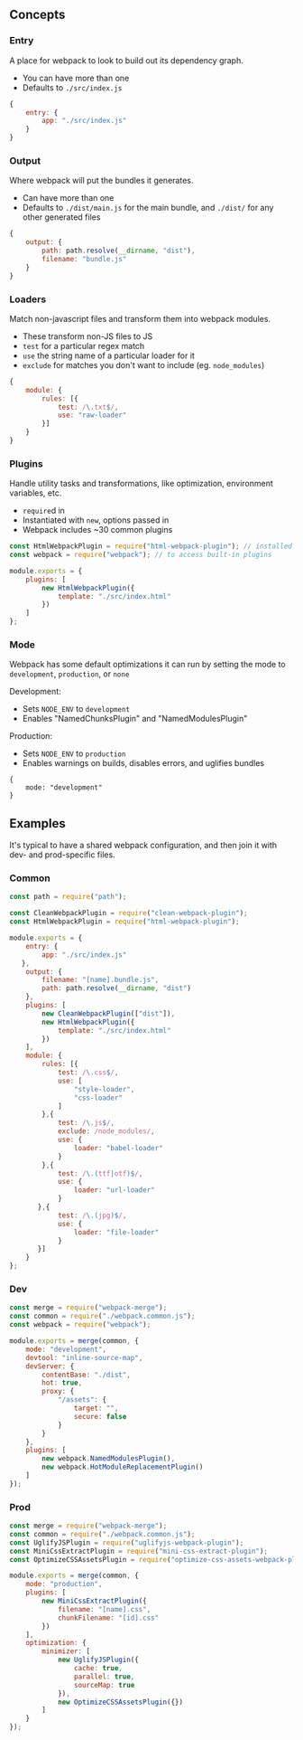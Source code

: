 ## Concepts

### Entry

A place for webpack to look to build out its dependency graph.

* You can have more than one
* Defaults to `./src/index.js`

```js
{
    entry: {
        app: "./src/index.js"
    }
}
```

### Output

Where webpack will put the bundles it generates.

* Can have more than one
* Defaults to `./dist/main.js` for the main bundle, and `./dist/` for any other generated files

```js
{
    output: {
        path: path.resolve(__dirname, "dist"),
        filename: "bundle.js"
    }
}
```

### Loaders

Match non-javascript files and transform them into webpack modules.

* These transform non-JS files to JS
* `test` for a particular regex match
* `use` the string name of a particular loader for it
* `exclude` for matches you don't want to include (eg. `node_modules`)

```js
{
    module: {
        rules: [{
            test: /\.txt$/,
            use: "raw-loader"
        }]
    }
}
```

### Plugins

Handle utility tasks and transformations, like optimization, environment variables, etc.

* `require`d in
* Instantiated with `new`, options passed in
* Webpack includes ~30 common plugins

```js
const HtmlWebpackPlugin = require("html-webpack-plugin"); // installed via npm
const webpack = require("webpack"); // to access built-in plugins

module.exports = {
    plugins: [
        new HtmlWebpackPlugin({
            template: "./src/index.html"
        })
    ]
};
```

### Mode

Webpack has some default optimizations it can run by setting the mode to `development`, `production`, or `none`

Development:

* Sets `NODE_ENV` to `development`
* Enables "NamedChunksPlugin" and "NamedModulesPlugin"

Production:

* Sets `NODE_ENV` to `production`
* Enables warnings on builds, disables errors, and uglifies bundles

```
{
    mode: "development"
}
```

## Examples

It's typical to have a shared webpack configuration, and then join it with dev- and prod-specific files.

### Common

```js
const path = require("path");

const CleanWebpackPlugin = require("clean-webpack-plugin");
const HtmlWebpackPlugin = require("html-webpack-plugin");

module.exports = {
    entry: {
        app: "./src/index.js"
   },
    output: {
        filename: "[name].bundle.js",
        path: path.resolve(__dirname, "dist")
    },
    plugins: [
        new CleanWebpackPlugin(["dist"]),
        new HtmlWebpackPlugin({
            template: "./src/index.html"
        })
    ],
    module: {
        rules: [{
            test: /\.css$/,
            use: [
                "style-loader",
                "css-loader"
            ]
        },{
            test: /\.js$/,
            exclude: /node_modules/,
            use: {
                loader: "babel-loader"
            }
        },{
            test: /\.(ttf|otf)$/,
            use: {
                loader: "url-loader"
            }
       },{
            test: /\.(jpg)$/,
            use: {
                loader: "file-loader"
            }
       }]
    }
};
```

### Dev

```js
const merge = require("webpack-merge");
const common = require("./webpack.common.js");
const webpack = require("webpack");

module.exports = merge(common, {
    mode: "development",
    devtool: "inline-source-map",
    devServer: {
        contentBase: "./dist",
        hot: true,
        proxy: {
            "/assets": {
                target: "",
                secure: false
            }
        }
    },
    plugins: [
        new webpack.NamedModulesPlugin(),
        new webpack.HotModuleReplacementPlugin()
    ]
});
```

### Prod

```js
const merge = require("webpack-merge");
const common = require("./webpack.common.js");
const UglifyJSPlugin = require("uglifyjs-webpack-plugin");
const MiniCssExtractPlugin = require("mini-css-extract-plugin");
const OptimizeCSSAssetsPlugin = require("optimize-css-assets-webpack-plugin");

module.exports = merge(common, {
    mode: "production",
    plugins: [
        new MiniCssExtractPlugin({
            filename: "[name].css",
            chunkFilename: "[id].css"
        })
    ],
    optimization: {
        minimizer: [
            new UglifyJSPlugin({
                cache: true,
                parallel: true,
                sourceMap: true
            }),
            new OptimizeCSSAssetsPlugin({})
        ]
    }
});
```
